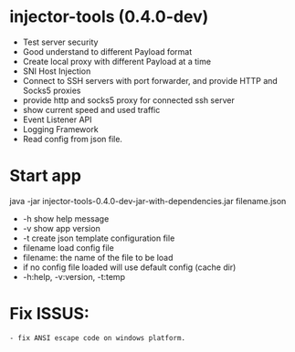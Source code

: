 # injector-tools (0.4.0-dev)


 - Test server security
 - Good understand to different Payload format
 - Create local proxy with different Payload at a time
 - SNI Host Injection
 - Connect to SSH servers with port forwarder, and provide HTTP and Socks5 proxies
 - provide http and socks5 proxy for connected ssh server
 - show current speed and used traffic
 - Event Listener API
 - Logging Framework
 - Read config from json file. 


# Start app
java -jar injector-tools-0.4.0-dev-jar-with-dependencies.jar filename.json

 - -h	show help message
 - -v	show app version
 - -t 	create json template configuration file
 - filename	load config file
 - filename:	the name of the file to be load
 - if no config file loaded will use default config (cache dir)
 - -h:help,	-v:version,	-t:temp
 
# Fix ISSUS:
	- fix ANSI escape code on windows platform. 
 
